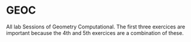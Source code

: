# GEOC

All lab Sessions of Geometry Computational. The first three exercices are important because the 4th and 5th exercices are a combination of these.
